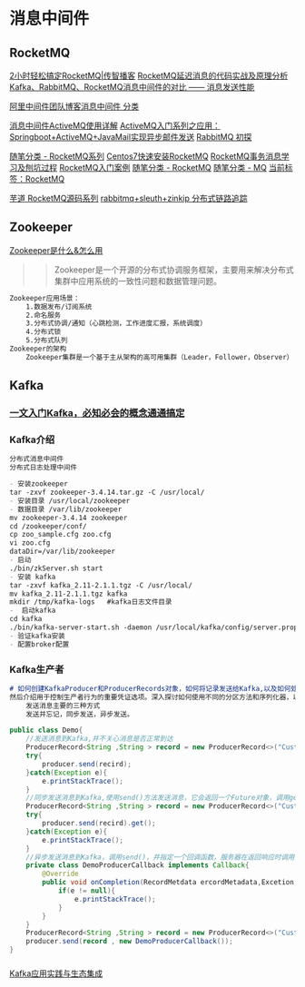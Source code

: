 # 消息中间件
## RocketMQ
[2小时轻松搞定RocketMQ|传智播客](https://www.bilibili.com/video/av50735307?from=search&seid=9244426847363551201)
[RocketMQ延迟消息的代码实战及原理分析](https://www.cnblogs.com/heihaozi/p/13259125.html)
[Kafka、RabbitMQ、RocketMQ消息中间件的对比 —— 消息发送性能](http://jm.taobao.org/2016/04/01/kafka-vs-rabbitmq-vs-rocketmq-message-send-performance/)

[阿里中间件团队博客消息中间件 分类](http://jm.taobao.org/categories/%E6%B6%88%E6%81%AF%E4%B8%AD%E9%97%B4%E4%BB%B6/)

[消息中间件ActiveMQ使用详解](https://www.cnblogs.com/yanfei1819/p/10615605.html)
[ActiveMQ入门系列之应用：Springboot+ActiveMQ+JavaMail实现异步邮件发送](https://www.cnblogs.com/sam-uncle/p/11032453.html)
[RabbitMQ 初探](https://www.cnblogs.com/liuzhang/p/10605701.html)

[随笔分类 - RocketMQ系列](https://www.cnblogs.com/boboooo/category/1779669.html)
[Centos7快速安装RocketMQ](https://www.cnblogs.com/ifme/p/13067735.html)
[RocketMQ事务消息学习及刨坑过程](https://www.cnblogs.com/huangying2124/p/11702761.html)
[RocketMQ入门案例](https://www.cnblogs.com/Mr-XiaoLiu/p/10620171.html)
[随笔分类 - RocketMQ](https://www.cnblogs.com/happyflyingpig/category/1137090.html)
[随笔分类 - MQ](https://www.cnblogs.com/hzmark/category/1025980.html)
[当前标签：RocketMQ](https://www.cnblogs.com/sunshine-2015/tag/RocketMQ/)

[芋道 RocketMQ源码系列](http://www.iocoder.cn/RocketMQ/install/)
[rabbitmq+sleuth+zinkip 分布式链路追踪](https://www.cnblogs.com/yychuyu/p/13324532.html)
## Zookeeper
[Zookeeper是什么&怎么用](https://www.cnblogs.com/wugongzi/p/13282455.html)
>> Zookeeper是一个开源的分布式协调服务框架，主要用来解决分布式集群中应用系统的一致性问题和数据管理问题。
```markdown
Zookeeper应用场景：
    1.数据发布/订阅系统
    2.命名服务
    3.分布式协调/通知（心跳检测，工作进度汇报，系统调度）
    4.分布式锁
    5.分布式队列
Zookeeper的架构
    Zookeeper集群是一个基于主从架构的高可用集群（Leader，Follower，Observer）
```

## Kafka
### [一文入门Kafka，必知必会的概念通通搞定](https://www.cnblogs.com/liuyanling/p/13124403.html)

### Kafka介绍
```markdown
分布式消息中间件
分布式日志处理中间件
```
```markdown
- 安装zookeeper
tar -zxvf zookeeper-3.4.14.tar.gz -C /usr/local/
- 安装目录 /usr/local/zookeeper
- 数据目录 /var/lib/zookeeper
mv zookeeper-3.4.14 zookeeper
cd /zookeeper/conf/
cp zoo_sample.cfg zoo.cfg
vi zoo.cfg
dataDir=/var/lib/zookeeper
- 启动
./bin/zkServer.sh start
- 安装 kafka
tar -zxvf kafka_2.11-2.1.1.tgz -C /usr/local/
mv kafka_2.11-2.1.1.tgz kafka
mkdir /tmp/kafka-logs   #kafka日志文件目录
-  启动kafka
cd kafka
./bin/kafka-server-start.sh -daemon /usr/local/kafka/config/server.properties
- 验证kafka安装
- 配置broker配置
```
### Kafka生产者
```markdown
# 如何创建KafkaProducer和ProducerRecords对象，如何将记录发送给Kafka,以及如何处理从Kafka返回的错误，
然后介绍用于控制生产者行为的重要凭证选项。深入探讨如何使用不同的分区方法和序列化器，以及如何自定义序列化器和分区器。
	发送消息主要的三种方式
	发送并忘记，同步发送，异步发送。
```
```java
public class Demo{
    //发送消息到Kafka,并不关心消息是否正常到达
    ProducerRecord<String ,String > record = new ProducerRecord<>("CustomerCountry","Precision Products","France");
    try{
        producer.send(recird);
    }catch(Exception e){
        e.printStackTrace();
    }
    //同步发送消息到Kafka,使用send()方法发送消息，它会返回一个Future对象，调用get()方法进行等待，就可以指定消息是否发送成功。
    ProducerRecord<String ,String > record = new ProducerRecord<>("CustomerCountry","Precision Products","France");
    try{
        producer.send(recird).get();
    }catch(Exception e){
        e.printStackTrace();
    }
    //异步发送消息到Kafka，调用send()，并指定一个回调函数，服务器在返回响应时调用该函数。
    private class DemoProducerCallback implements Callback{
        @Override
        public void onCompletion(RecordMetdata ercordMetadata,Excetion e){
            if(e != null){
                e.printStackTrace();
            }
        }
    }
    ProducerRecord<String ,String > record = new ProducerRecord<>("CustomerCountry","Biomedical Materials","USA");
    producer.send(record , new DemoProducerCallback());
}
```
###
[Kafka应用实践与生态集成](https://www.cnblogs.com/smartloli/p/10928396.html)

##
